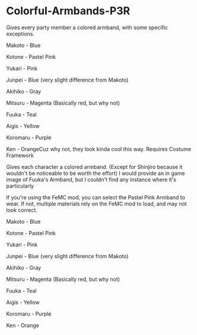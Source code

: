 # Colorful-Armbands-P3R
Gives every party member a colored armband, with some specific exceptions.

Makoto - Blue

Kotone - Pastel Pink

Yukari - Pink

Junpei - Blue (very slight difference from Makoto)

Akihiko - Gray

Mitsuru - Magenta (Basically red, but why not)

Fuuka - Teal

Aigis - Yellow

Koromaru - Purple

Ken - OrangeCuz why not, they look kinda cool this way.
Requires Costume Framework

Gives each character a colored armband. (Except for Shinjiro because it wouldn't be noticeable to be worth the effort) I would provide an in game image of Fuuka's Armband, but I couldn't find any instance where it's particularly

If you're using the FeMC mod, you can select the Pastel Pink Armband to wear. If not, multiple materials rely on the FeMC mod to load, and may not look correct.

Makoto - Blue

Kotone - Pastel Pink

Yukari - Pink

Junpei - Blue (very slight difference from Makoto)

Akihiko - Gray

Mitsuru - Magenta (Basically red, but why not)

Fuuka - Teal

Aigis - Yellow

Koromaru - Purple

Ken - Orange
